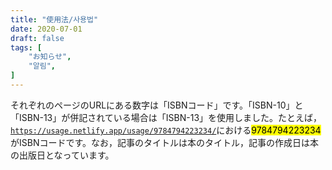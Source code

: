 ```yaml
---
title: "使用法/사용법"
date: 2020-07-01
draft: false
tags: [
    "お知らせ",
    "알림",
]
---
```

それぞれのページのURLにある数字は「ISBNコード」です。「ISBN-10」と「ISBN-13」が併記されている場合は「ISBN-13」を使用しました。たとえば，[`https://usage.netlify.app/usage/9784794223234/`](https://usage.netlify.app/usage/9784794223234/)における<mark>9784794223234</mark>がISBNコードです。なお，記事のタイトルは本のタイトル，記事の作成日は本の出版日となっています。
<!--more-->